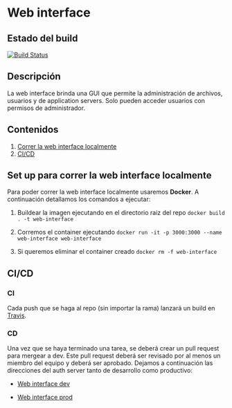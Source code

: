 # Web interface

## Estado del build
[![Build Status](https://travis-ci.com/chotuve-grupo10/chotuve-web-interface.svg?branch=dev)](https://travis-ci.com/chotuve-grupo10/chotuve-web-interface)


## Descripción
La web interface brinda una GUI que permite la administración de archivos, usuarios y de application servers. Solo pueden acceder usuarios con permisos de administrador.

## Contenidos
1. [Correr la web interface localmente](#set-up-para-correr-la-web-interface-localmente)
2. [CI/CD](#CI/CD)

## Set up para correr la web interface localmente

Para poder correr la web interface localmente usaremos **Docker**. A continuación detallamos los comandos a ejecutar:

1. Buildear la imagen ejecutando en el directorio raiz del repo
```docker build . -t web-interface```

2. Corremos el container ejecutando
 ```docker run -it -p 3000:3000 --name web-interface web-interface```

3. Si queremos eliminar el container creado
```docker rm -f web-interface```

## CI/CD

### CI

Cada push que se haga al repo (sin importar la rama) lanzará un build en [Travis](https://travis-ci.com/).


### CD

Una vez que se haya terminado una tarea, se deberá crear un pull request para mergear a dev. Este pull request deberá ser revisado por al menos un miembro del equipo y deberá ser aprobado. Dejamos a continuación las direcciones del auth server tanto de desarrollo como productivo:

- [Web interface dev](https://chotuve-web-interface-dev.herokuapp.com/)

- [Web interface prod](https://chotuve-web-interface-prod.herokuapp.com/)
